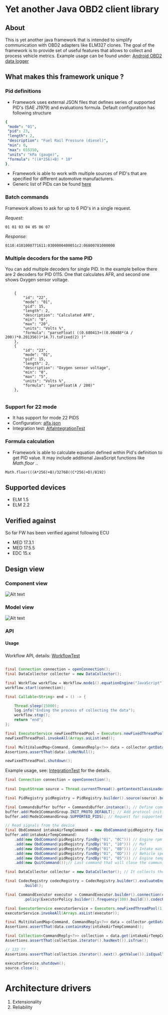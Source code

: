 # Yet another Java OBD2 client library

## About

This is yet another java framework that is intended to simplify communication with OBD2 adapters like ELM327 clones.
The goal of the framework is to provide set of useful features that allows to collect and process vehicle metrics.
Example usage can be found under: [Android OBD2 data logger](https://github.com/tzebrowski/AlfaDataLogger "AlfaDataLogger") 


## What makes this framework unique ?

### Pid definitions

* Framework uses external JSON files that defines series of supported PID's (SAE J1979) and evaluations formula. Default configuration has following structure 

```yaml
{
 "mode": "01",
 "pid": 23,
 "length": 2,
 "description": "Fuel Rail Pressure (diesel)",
 "min": 0,
 "max": 655350,
 "units": "kPa (gauge)",
 "formula": "((A*256)+B) * 10"
},
```


* Framework is able to work with multiple sources of PID's that are specified for different automotive manufacturers.
* Generic list of PIDs can be found [here](./src/main/resources/mode01.json "mode01.json")



### Batch commands

Framework allows to ask for up to 6 PID's in a single request.

*Request:*

``` 
01 01 03 04 05 06 07
```

*Response:*

``` 
0110:4101000771611:0300000400051c2:06800781000000
```


### Multiple decoders for the same PID

You can add multiple decoders for single PID. In the example bellow there are 2 decoders for PID 0115. 
One that calculates AFR, and second one shows Oxygen sensor voltage.

```

	{
		"id": "22",
		"mode": "01",
		"pid": 15,
		"length": 2,
		"description": "Calculated AFR",
		"min": "0",
		"max": "20",
		"units": "Volts %",
		"formula": "parseFloat( ((0.680413+((0.00488*(A / 200))*0.201356))*14.7).toFixed(2) )"
	},
	{
		"id": "23",
		"mode": "01",
		"pid": 15,
		"length": 2,
		"description": "Oxygen sensor voltage",
		"min": "0",
		"max": "5",
		"units": "Volts %",
		"formula": "parseFloat(A / 200)"
	},


```



### Support for 22 mode

* It has support for mode 22 PIDS
* Configuration: [alfa.json](./src/main/resources/alfa.json?raw=true "alfa.json")
* Integration test: [AlfaIntegrationTest](./src/test/java/org/obd/metrics/integration/AlfaIntegrationTest.java "AlfaIntegrationTest.java") 


### Formula calculation

* Framework is able to calculate equation defined within Pid's definition to get PID value. 
It may include additional JavaScript functions like *Math.floor* ..

``` 
Math.floor(((A*256)+B)/32768((C*256)+D)/8192)
```



## Supported devices

* ELM 1.5
* ELM 2.2


## Verified against 

So far FW has been verified against following ECU
* MED 17.3.1
* MED 17.5.5
* EDC 15.x


## Design view

###  Component view


![Alt text](./src/main/resources/component.png?raw=true "Component view")


###  Model view


![Alt text](./src/main/resources/model.png?raw=true "Model view")


###  API



#### Usage


##### 

Workflow API, details:  [WorkflowTest](./src/test/java/org/obd/metrics/integration/PerformanceTest.java "PerformanceTest.java")

```java

final Connection connection = openConnection();
final DataCollector collector = new DataCollector();

final Workflow workflow = Workflow.mode1().equationEngine("JavaScript").subscriber(collector).batchEnabled(true).build();
workflow.start(connection);

final Callable<String> end = () -> {

	Thread.sleep(15000);
	log.info("Ending the process of collecting the data");
	workflow.stop();
	return "end";
};

final ExecutorService newFixedThreadPool = Executors.newFixedThreadPool(3);
newFixedThreadPool.invokeAll(Arrays.asList(end));

final MultiValuedMap<Command, CommandReply<?>> data = collector.getData();
Assertions.assertThat(data).isNotNull();

newFixedThreadPool.shutdown();
```

Example usage, see: [IntegrationTest](./src/test/java/org/obd/metrics/integration/IntegrationTest.java "IntegrationTest.java") for the details.

```java
final Connection connection = openConnection();
		
final InputStream source = Thread.currentThread().getContextClassLoader().getResourceAsStream("generic.json");

final PidRegistry pidRegistry = PidRegistry.builder().source(source).build();

final CommandsBuffer buffer = CommandsBuffer.instance(); // Define command buffer
buffer.add(Mode1CommandGroup.INIT_PROTO_DEFAULT); // Add protocol initialization AT commands
buffer.add(Mode1CommandGroup.SUPPORTED_PIDS); // Request for supported PID's

// Read signals from the device
final ObdCommand intakeAirTempCommand = new ObdCommand(pidRegistry.findBy("01", "0F"));// Intake air temperature
buffer.add(intakeAirTempCommand)
	.add(new ObdCommand(pidRegistry.findBy("01", "0C"))) // Engine rpm
	.add(new ObdCommand(pidRegistry.findBy("01", "10"))) // Maf
	.add(new ObdCommand(pidRegistry.findBy("01", "0B"))) // Intake manifold pressure
	.add(new ObdCommand(pidRegistry.findBy("01", "0D"))) // Behicle speed
	.add(new ObdCommand(pidRegistry.findBy("01", "05"))) // Engine temp
	.add(new QuitCommand());// Last command that will close the communication

final DataCollector collector = new DataCollector(); // It collects the

final CodecRegistry codecRegistry = CodecRegistry.builder().evaluateEngine("JavaScript").pids(pidRegistry)
		.build();

final CommandExecutor executor = CommandExecutor.builder().connection(connection).buffer(buffer).subscribe(collector)
		.policy(ExecutorPolicy.builder().frequency(100).build()).codecRegistry(codecRegistry).build();

final ExecutorService executorService = Executors.newFixedThreadPool(1);
executorService.invokeAll(Arrays.asList(executor));

final MultiValuedMap<Command, CommandReply<?>> data = collector.getData();
Assertions.assertThat(data.containsKey(intakeAirTempCommand));

final Collection<CommandReply<?>> collection = data.get(intakeAirTempCommand);
Assertions.assertThat(collection.iterator().hasNext()).isTrue();

// 133 ??
Assertions.assertThat(collection.iterator().next().getValue()).isEqualTo(133.0);

executorService.shutdown();
source.close();
```

# Architecture drivers

1. Extensionality
2. Reliability


